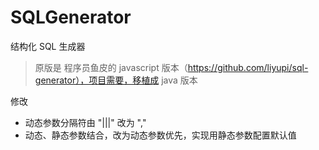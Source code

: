 # SQLGenerator

结构化 SQL 生成器

> 原版是 程序员鱼皮的 javascript 版本（https://github.com/liyupi/sql-generator），项目需要，移植成 java 版本

修改

- 动态参数分隔符由 "|||" 改为 ","
- 动态、静态参数结合，改为动态参数优先，实现用静态参数配置默认值
